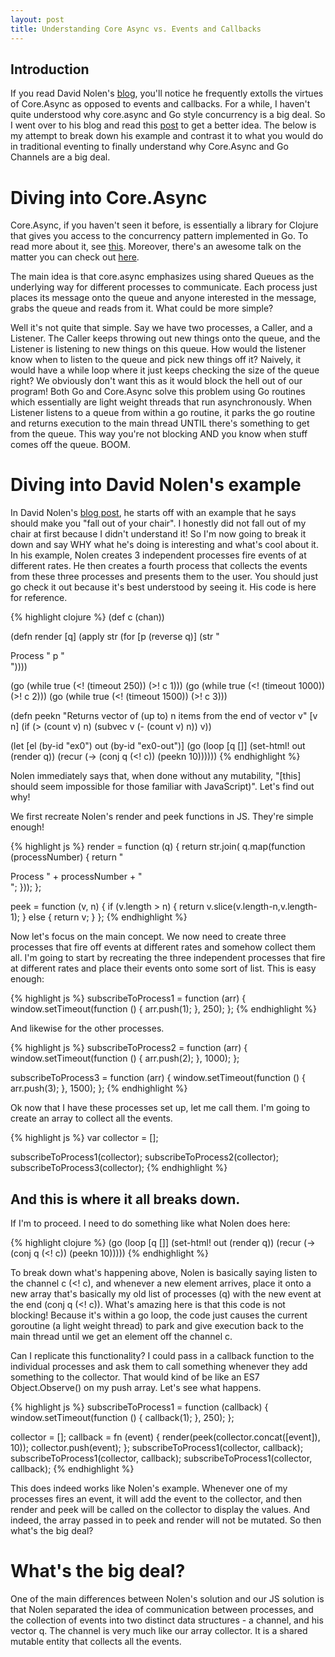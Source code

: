```yaml
---
layout: post
title: Understanding Core Async vs. Events and Callbacks
---
```


Introduction
------------

If you read David Nolen's [blog](http://swannodette.github.io/), you'll notice he frequently extolls the virtues of Core.Async as opposed to events and callbacks. For a while, I haven't quite understood why core.async and Go style concurrency is a big deal. So I went over to his blog and read this [post](http://swannodette.github.io/2013/07/12/communicating-sequential-processes/) to get a better idea. The below is my attempt to break down his example and contrast it to what you would do in traditional eventing to finally understand why Core.Async and Go Channels are a big deal.


Diving into Core.Async
======================

Core.Async, if you haven't seen it before, is essentially a library for Clojure that gives you access to the concurrency pattern implemented in Go. To read more about it, see [this](http://clojure.com/blog/2013/06/28/clojure-core-async-channels.html). Moreover, there's an awesome talk on the matter you can check out <a href="http://www.infoq.com/presentations/clojure-core-async" target="_blank">here</a>.


The main idea is that core.async emphasizes using shared Queues as the underlying way for different processes to communicate. Each process just places its message onto the queue and anyone interested in the message, grabs the queue and reads from it. What could be more simple?

Well it's not quite that simple. Say we have two processes, a Caller, and a Listener. The Caller keeps throwing out new things onto the queue, and the Listener is listening to new things on this queue. How would the listener know when to listen to the queue and pick new things off it? Naively, it would have a while loop where it just keeps checking the size of the queue right? We obviously don't want this as it would block the hell out of our program! Both Go and Core.Async solve this problem using Go routines which essentially are light weight threads that run asynchronously. When Listener listens to a queue from within a go routine, it parks the go routine and returns execution to the main thread UNTIL there's something to get from the queue. This way you're not blocking AND you know when stuff comes off the queue. BOOM.

Diving into David Nolen's example
=================================

In David Nolen's [blog post](http://swannodette.github.io/2013/07/12/communicating-sequential-processes/), he starts off with an example that he says should make you "fall out of your chair". I honestly did not fall out of my chair at first because I didn't understand it! So I'm now going to break it down and say WHY what he's doing is interesting and what's cool about it. In his example, Nolen creates 3 independent processes fire events of at different rates. He then creates a fourth process that collects the events from these three processes and presents them to the user. You should just go check it out because it's best understood by seeing it. His code is here for reference.


{% highlight clojure %}
(def c (chan))

(defn render [q]
  (apply str
    (for [p (reverse q)]
      (str "<div class='proc-" p "'>Process " p "</div>"))))

(go (while true (<! (timeout 250)) (>! c 1)))
(go (while true (<! (timeout 1000)) (>! c 2)))
(go (while true (<! (timeout 1500)) (>! c 3)))

(defn peekn
  "Returns vector of (up to) n items from the end of vector v"
  [v n]
  (if (> (count v) n)
    (subvec v (- (count v) n))
    v))

(let [el  (by-id "ex0")
      out (by-id "ex0-out")]
  (go (loop [q []]
        (set-html! out (render q))
        (recur (-> (conj q (<! c)) (peekn 10))))))
{% endhighlight %}

Nolen immediately says that, when done without any mutability, "[this] should seem impossible for those familiar with JavaScript)". Let's find out why!

We first recreate Nolen's render and peek functions in JS. They're simple enough!

{% highlight js %}
render = function (q) {
  return str.join(
    q.map(function (processNumber) {
      return "<div class='proc-" + processNumber + "'>Process " + processNumber + "</div>";
    }));
};

peek = function (v, n) {
  if (v.length > n) {
    return v.slice(v.length-n,v.length-1);
  } else {
    return v;
  }
};
{% endhighlight %}

Now let's focus on the main concept. We now need to create three processes that fire off events at different rates and somehow collect them all. I'm going to start by recreating the three independent processes that fire at different rates and place their events onto some sort of list. This is easy enough:

{% highlight js %}
subscribeToProcess1 = function (arr) {
  window.setTimeout(function () {
    arr.push(1);
  }, 250);
};
{% endhighlight %}


And likewise for the other processes.

{% highlight js %}
subscribeToProcess2 = function (arr) {
  window.setTimeout(function () {
    arr.push(2);
  }, 1000);
};

subscribeToProcess3 = function (arr) {
  window.setTimeout(function () {
    arr.push(3);
  }, 1500);
};
{% endhighlight %}

Ok now that I have these processes set up, let me call them. I'm going to create an array to collect all the events.

{% highlight js %}
var collector = [];

subscribeToProcess1(collector);
subscribeToProcess2(collector);
subscribeToProcess3(collector);
{% endhighlight %}

## And this is where it all breaks down. ##

If I'm to proceed. I need to do something like what Nolen does here:

{% highlight clojure %}
(go (loop [q []]
      (set-html! out (render q))
      (recur (-> (conj q (<! c)) (peekn 10)))))
{% endhighlight %}

To break down what's happening above, Nolen is basically saying listen to the channel c (<! c), and whenever a new element arrives, place it onto a new array that's basically my old list of processes (q) with the new event at the end (conj q (<! c)). What's amazing here is that this code is not blocking! Because it's within a go loop, the code just causes the current goroutine (a light weight thread) to park and give execution back to the main thread until we get an element off the channel c.

Can I replicate this functionality? I could pass in a callback function to the individual processes and ask them to call something whenever they add something to the collector. That would kind of be like an ES7 Object.Observe() on my push array. Let's see what happens.

{% highlight js %}
subscribeToProcess1 = function (callback) {
  window.setTimeout(function () {
    callback(1);
  }, 250);
};

collector = [];
callback = fn (event) {
  render(peek(collector.concat([event]), 10));
  collector.push(event);
};
subscribeToProcess1(collector, callback);
subscribeToProcess1(collector, callback);
subscribeToProcess1(collector, callback);
{% endhighlight %}

This does indeed works like Nolen's example. Whenever one of my processes fires an event, it will add the event to the collector, and then render and peek will be called on the collector to display the values. And indeed, the array passed in to peek and render will not be mutated. So then what's the big deal?


What's the big deal?
======================================

One of the main differences between Nolen's solution and our JS solution is that Nolen separated the idea of communication between processes, and the collection of events into two distinct data structures - a channel, and his vector q. The channel is very much like our array collector. It is a shared mutable entity that collects all the events.
<!--
If I just make the collector array the same as the array that renders my final output, I should be able to pull of what Nolen achieves. Let's see what I mean:

{% highlight js %}
var collector = [];

subscribeToProcess1(collector);
subscribeToProcess2(collector);
subscribeToProcess3(collector);

render(collector);
{% endhighlight %}

There are some more changes I need to do to make this work though. I need to have my processes place the right type of elements (strings) onto my collector array. I don't have the luxury of calling a separate render function on the array whenever I find out it updates

BOOM. I'm done. Note that we essentially pass the array around and allow the processes to push directly to it. If you see this closely, we are basically treating our array exactly like the channel in Nolen's blog post! But such a design has a weak separation of concerns between the producer of the events (the independent processes that fire events) and the receiver (our array). However, if we use channels, they can be independent so long as they share a channel. In David Nolen's example, the processes don't care who or what is consuming their output.

Now the question to me is this - how important is it to you that you shouldn't mutate state? Because, as we saw, it's pretty easy to do what Nolen did with mutable state. I personally haven't fully answered this question for myself. Perhaps you might have and realized immutability is the way to go. If you have, hopefully this blog post has shown you why Core.Async should be invaluable! -->
